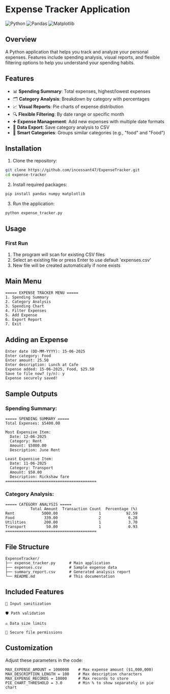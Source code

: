 # Expense Tracker Application

![Python](https://img.shields.io/badge/python-3.6%2B-blue)
![Pandas](https://img.shields.io/badge/pandas-1.0%2B-orange)
![Matplotlib](https://img.shields.io/badge/matplotlib-3.0%2B-green)

## Overview
A Python application that helps you track and analyze your personal expenses. Features include spending analysis, visual reports, and flexible filtering options to help you understand your spending habits.

## Features
- 📊 **Spending Summary**: Total expenses, highest/lowest expenses
- 🗂️ **Category Analysis**: Breakdown by category with percentages
- 📈 **Visual Reports**: Pie charts of expense distribution
- 🔍 **Flexible Filtering**: By date range or specific month
- ➕ **Expense Management**: Add new expenses with multiple date formats
- 💾 **Data Export**: Save category analysis to CSV
- 🔄 **Smart Categories**: Groups similar categories (e.g., "food" and "Food")

## Installation

1. Clone the repository:
```bash
git clone https://github.com/incessant47/ExpenseTracker.git
cd expense-tracker
```
2. Install required packages:
```bash
pip install pandas numpy matplotlib
```
3. Run the application:
```bash
python expense_tracker.py
```
## Usage
### First Run
1. The program will scan for existing CSV files
2. Select an existing file or press Enter to use default 'expenses.csv'
3. New file will be created automatically if none exists

## Main Menu
```text
===== EXPENSE TRACKER MENU =====
1. Spending Summary
2. Category Analysis
3. Spending Chart
4. Filter Expenses
5. Add Expense
6. Export Report
7. Exit
```
## Adding an Expense
```text
Enter date (DD-MM-YYYY): 15-06-2025
Enter category: Food
Enter amount: 25.50
Enter description: Lunch at Cafe
Expense added: 15-06-2025, Food, $25.50
Save to file now? (y/n): y
Expense securely saved!
```
## Sample Outputs
### Spending Summary:
```text
===== SPENDING SUMMARY =====
Total Expenses: $5400.00

Most Expensive Item:
  Date: 12-06-2025
  Category: Rent
  Amount: $5000.00
  Description: June Rent

Least Expensive Item:
  Date: 11-06-2025
  Category: Transport
  Amount: $50.00
  Description: Rickshaw fare
========================================
```
### Category Analysis:
```text
===== CATEGORY ANALYSIS =====
           Total Amount  Transaction Count  Percentage (%)
Rent            5000.00                  1           92.59
Food             339.00                  2            6.28
Utilities        200.00                  1            3.70
Transport         50.00                  1            0.93
========================================
```
## File Structure
```text
ExpenseTracker/
├── expense_tracker.py      # Main application
├── expenses.csv            # Sample expense data
├── summary_report.csv      # Generated analysis report
└── README.md               # This documentation
```
## Included Features
```text
🔐 Input sanitization

🛡️ Path validation

⚖️ Data size limits

🔑 Secure file permissions
```
## Customization
Adjust these parameters in the code:
```text
MAX_EXPENSE_AMOUNT = 1000000    # Max expense amount ($1,000,000)
MAX_DESCRIPTION_LENGTH = 100    # Max description characters
MAX_EXPENSE_RECORDS = 10000     # Max records to store
PIE_CHART_THRESHOLD = 3.0       # Min % to show separately in pie chart
```
